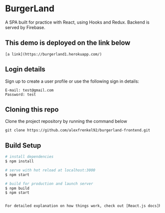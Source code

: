 # BurgerLand

A SPA built for practice with React, using Hooks and Redux.
Backend is served by Firebase.

## This demo is deployed on the link below

```
[a link](https://burgerland1.herokuapp.com/)
```

## Login details

Sign up to create a user profile or use the following sign in details:

```
E-mail: test@gmail.com
Password: test
```

## Cloning this repo

Clone the project repository by running the command below

```
git clone https://github.com/alexfrenkel92/burgerland-frontend.git
```

## Build Setup

```bash
# install dependencies
$ npm install

# serve with hot reload at localhost:3000
$ npm start

# build for production and launch server
$ npm build
$ npm start


For detailed explanation on how things work, check out [React.js docs]https://reactjs.org/).

